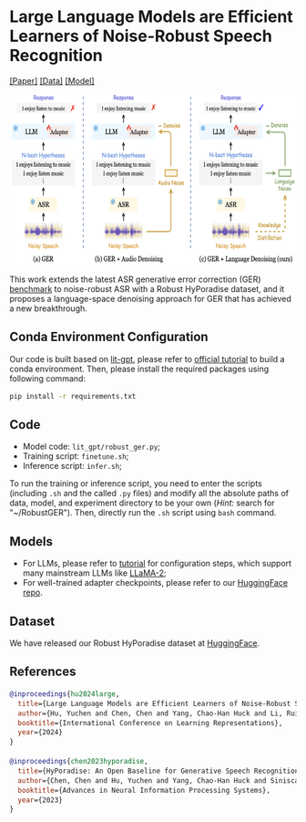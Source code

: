 # Large Language Models are Efficient Learners of Noise-Robust Speech Recognition

[[Paper]](https://openreview.net/pdf?id=ceATjGPTUD) [[Data]](https://huggingface.co/datasets/PeacefulData/Robust-HyPoradise) [[Model]](https://huggingface.co/PeacefulData/RobustGER)

<p align="center">  <img src="https://github.com/YUCHEN005/RobustGER/blob/master/tutorials/robust_ger.png" height ="300"> </p>

This work extends the latest ASR generative error correction (GER) [benchmark](https://openreview.net/pdf?id=cAjZ3tMye6) to noise-robust ASR with a Robust HyPoradise dataset, and it proposes a language-space denoising approach for GER that has achieved a new breakthrough.

## Conda Environment Configuration

Our code is built based on [lit-gpt](https://github.com/Lightning-AI/lit-gpt), please refer to [official tutorial](https://github.com/Lightning-AI/lit-gpt#setup) to build a conda environment. Then, please install the required packages using following command:
```bash
pip install -r requirements.txt
```

## Code

- Model code: `lit_gpt/robust_ger.py`;
- Training script: `finetune.sh`;
- Inference script: `infer.sh`;

To run the training or inference script, you need to enter the scripts (including `.sh` and the called `.py` files) and modify all the absolute paths of data, model, and experiment directory to be your own (*Hint:* search for "~/RobustGER"). Then, directly run the `.sh` script using `bash` command.

## Models

- For LLMs, please refer to [tutorial](https://github.com/Lightning-AI/lit-gpt/tree/main/tutorials) for configuration steps, which support many mainstream LLMs like [LLaMA-2](https://github.com/Lightning-AI/lit-gpt/blob/main/tutorials/download_llama_2.md);
- For well-trained adapter checkpoints, please refer to our [HuggingFace repo](https://huggingface.co/PeacefulData/RobustGER).

## Dataset

We have released our Robust HyPoradise dataset at [HuggingFace](https://huggingface.co/datasets/PeacefulData/Robust-HyPoradise).

## References
```bib
@inproceedings{hu2024large,
  title={Large Language Models are Efficient Learners of Noise-Robust Speech Recognition},
  author={Hu, Yuchen and Chen, Chen and Yang, Chao-Han Huck and Li, Ruizhe and Zhang, Chao and Chen, Pin-Yu and Chng, Eng Siong},
  booktitle={International Conference on Learning Representations},
  year={2024}
}

@inproceedings{chen2023hyporadise,
  title={HyPoradise: An Open Baseline for Generative Speech Recognition with Large Language Models},
  author={Chen, Chen and Hu, Yuchen and Yang, Chao-Han Huck and Siniscalchi, Sabato Marco and Chen, Pin-Yu and Chng, Eng Siong},
  booktitle={Advances in Neural Information Processing Systems},
  year={2023}
}
```
